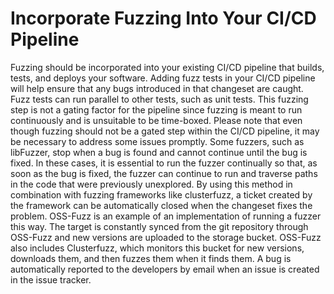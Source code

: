 # Incorporate Fuzzing Into Your CI/CD Pipeline

Fuzzing should be incorporated into your existing CI/CD pipeline that builds, tests, and deploys your software. Adding fuzz tests in your CI/CD pipeline will help ensure that any bugs introduced in that 
changeset are caught. Fuzz tests can run parallel to other tests, such 
as unit tests. This fuzzing step is not a gating factor for the pipeline
since fuzzing is meant to run continuously and is unsuitable to be 
time-boxed. Please note that even though fuzzing should not be a gated step within the CI/CD pipeline, it may be necessary to address some issues promptly. 
Some fuzzers, such as libFuzzer, stop when a bug is found and cannot continue until the bug is fixed. In these cases, it is essential to run the fuzzer continually so that, as soon as the bug is fixed, the fuzzer can continue to run and traverse paths in the code that were previously unexplored. 
By using this method in combination with fuzzing frameworks like 
clusterfuzz, a ticket created by the framework can be automatically 
closed when the changeset fixes the problem. 
OSS-Fuzz is an example of an implementation of running a fuzzer this way. The target is constantly synced from the git repository through 
OSS-Fuzz and new versions are uploaded to the storage bucket. OSS-Fuzz also includes Clusterfuzz, which monitors this bucket for new versions, downloads them, and then fuzzes them when it finds them. A bug is automatically reported to the developers by email when an issue is created in the issue tracker. 
